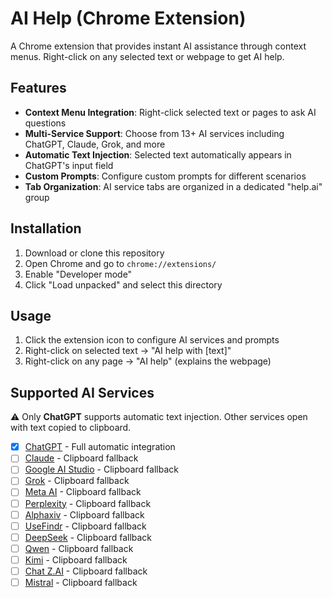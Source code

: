 # AI Help (Chrome Extension)

A Chrome extension that provides instant AI assistance through context menus. Right-click on any selected text or webpage to get AI help.

## Features

- **Context Menu Integration**: Right-click selected text or pages to ask AI questions
- **Multi-Service Support**: Choose from 13+ AI services including ChatGPT, Claude, Grok, and more
- **Automatic Text Injection**: Selected text automatically appears in ChatGPT's input field
- **Custom Prompts**: Configure custom prompts for different scenarios
- **Tab Organization**: AI service tabs are organized in a dedicated "help.ai" group

## Installation

1. Download or clone this repository
2. Open Chrome and go to `chrome://extensions/`
3. Enable "Developer mode"
4. Click "Load unpacked" and select this directory

## Usage

1. Click the extension icon to configure AI services and prompts
2. Right-click on selected text → "AI help with [text]"
3. Right-click on any page → "AI help" (explains the webpage)

## Supported AI Services

:warning: Only **ChatGPT** supports automatic text injection. Other services open with text copied to clipboard.

- [x] [ChatGPT](https://chatgpt.com/) - Full automatic integration
- [ ] [Claude](https://claude.ai) - Clipboard fallback
- [ ] [Google AI Studio](https://aistudio.google.com/) - Clipboard fallback
- [ ] [Grok](https://grok.com/) - Clipboard fallback
- [ ] [Meta AI](https://www.meta.ai/) - Clipboard fallback
- [ ] [Perplexity](https://www.perplexity.ai/) - Clipboard fallback
- [ ] [Alphaxiv](https://www.alphaxiv.org/) - Clipboard fallback
- [ ] [UseFindr](https://app.usefindr.com/) - Clipboard fallback
- [ ] [DeepSeek](https://chat.deepseek.com/) - Clipboard fallback
- [ ] [Qwen](https://chat.qwen.ai/) - Clipboard fallback
- [ ] [Kimi](https://www.kimi.com/) - Clipboard fallback
- [ ] [Chat Z.AI](https://chat.z.ai/) - Clipboard fallback
- [ ] [Mistral](https://chat.mistral.ai/chat) - Clipboard fallback
